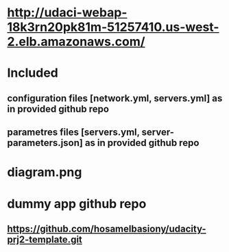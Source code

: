# http://udaci-webap-18k3rn20pk81m-51257410.us-west-2.elb.amazonaws.com/

# Included
## configuration files [network.yml, servers.yml] as in provided github repo
## parametres files [servers.yml, server-parameters.json] as in provided github repo
 
# diagram.png
 
# dummy app github repo 
## https://github.com/hosamelbasiony/udacity-prj2-template.git

<!--  
 .\create.bat udacitynetwork2 .\network.yml .\network-parameters.json
 .\update.bat udacitynetwork2 .\network.yml .\network-parameters.json

 aws cloudformation validate-template --template-body file://network.yml





 .\create.bat udacityservers2 .\servers.yml .\servers-parameters.json
 .\update.bat udacityservers2 .\servers.yml .\servers-parameters.json

 aws cloudformation validate-template --template-body file://servers.yml -->

 